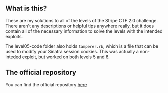 ## What is this?

These are my solutions to all of the levels of the Stripe CTF 2.0 challenge. There aren't any descriptions or helpful tips anywhere really, but it does contain all of the necessary information to solve the levels with the intended exploits.

The level05-code folder also holds `tamperer.rb`, which is a file that can be used to modify your Sinatra session cookies. This was actually a non-inteded exploit, but worked on both levels 5 and 6.

## The official repository

You can find the official repository [here](https://github.com/stripe-ctf/stripe-ctf-2.0)


